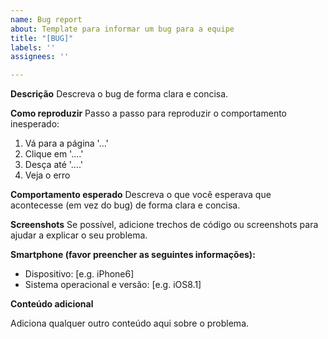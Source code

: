 ```yaml
---
name: Bug report
about: Template para informar um bug para a equipe
title: "[BUG]"
labels: ''
assignees: ''

---
```


**Descrição**
Descreva o bug de forma clara e concisa.

**Como reproduzir**
Passo a passo para reproduzir o comportamento inesperado:
1. Vá para a página '...'
2. Clique em '....'
3. Desça até '....'
4. Veja o erro

**Comportamento esperado**
Descreva o que você esperava que acontecesse (em vez do bug) de forma clara e concisa.

**Screenshots**
Se possível, adicione trechos de código ou screenshots para ajudar a explicar o seu problema.

**Smartphone (favor preencher as seguintes informações):**
 - Dispositivo: [e.g. iPhone6]
 - Sistema operacional e versão: [e.g. iOS8.1]

**Conteúdo adicional**

Adiciona qualquer outro conteúdo aqui sobre o problema.